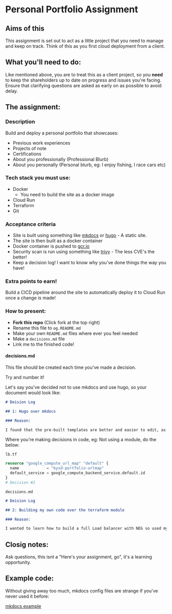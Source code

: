 # Personal Portfolio Assignment

## Aims of this

This assignment is set out to act as a little project that you need to manage and keep on track. Think of this as you first cloud deployment from a client.

## What you'll need to do:

Like mentioned above, you are to treat this as a client project, so you **need** to keep the shareholders up to date on progress and issues you're facing. Ensure that clarifying questions are asked as early on as possible to avoid delay.

## The assignment:

### Description

Build and deploy a personal portfolio that showcases:
* Previous work experiences
* Projects of note
* Certifications
* About you professionally (Professional Blurb)
* About you personally (Personal blurb, eg: I enjoy fishing, I race cars etc)

### Tech stack you **must** use:

* Docker 
    * You need to build the site as a docker image
* Cloud Run 
* Terraform
* Git

### Acceptance criteria

* Site is built using something like [mkdocs](https://www.mkdocs.org) or [hugo](gohugo.io/) - A static site.
* The site is then built as a docker container
* Docker container is pushed to [gcr.io](https://cloud.google.com/container-registry/)
* Security scan is run using something like [trivy](https://aquasecurity.github.io/trivy/) - The less CVE's the better! 
* Keep a decision log! I want to know why you've done things the way you have!


### Extra points to earn!

Build a CICD pipeline around the site to automatically deploy it to Cloud Run once a change is made!

### How to present:
* **Fork this repo** (Click fork at the top right)
* Rename this file to `og.README.md`
* Make your own `README.md` files where ever you feel needed
* Make a `decisions.md` file
* Link me to the finished code!


#### decisions.md

This file should be created each time you've made a decision.

Try and number it! 

Let's say you've decided not to use mkdocs and use hugo, so your document would look like:
```markdown
# Deision Log

## 1: Hugo over mkdocs

### Reason:

I found that the pre-built templates are better and easier to edit, as well as the build process etc...
```

Where you're making decisions in code, eg: Not using a module, do the below:

`lb.tf`
```terraform
resource "google_compute_url_map" "default" {
  name            = "bysd-portfolio-urlmap"
  default_service = google_compute_backend_service.default.id
}
# Decision #2
```

`decisions.md`
```markdown
# Deision Log

## 2: Building my own code over the terraform module

### Reason:

I wanted to learn how to build a full Load balancer with NEG so used my own code over the module.
```

## Closig notes:

Ask questions, this isnt a "Here's your assignment, go", it's a learning opportunity.

## Example code: 

Without giving away too much, mkdocs config files are strange if you've never used it before:

[mkdocs example](https://gist.github.com/userbradley/9aabac20e47c420e07b9bc0621378310)
